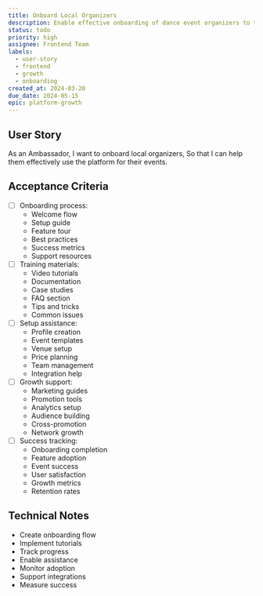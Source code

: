 ```yaml
---
title: Onboard Local Organizers
description: Enable effective onboarding of dance event organizers to the platform
status: todo
priority: high
assignee: Frontend Team
labels:
  - user-story
  - frontend
  - growth
  - onboarding
created_at: 2024-03-20
due_date: 2024-05-15
epic: platform-growth
---
```


## User Story

As an Ambassador,
I want to onboard local organizers,
So that I can help them effectively use the platform for their events.

## Acceptance Criteria

- [ ] Onboarding process:
  - Welcome flow
  - Setup guide
  - Feature tour
  - Best practices
  - Success metrics
  - Support resources
- [ ] Training materials:
  - Video tutorials
  - Documentation
  - Case studies
  - FAQ section
  - Tips and tricks
  - Common issues
- [ ] Setup assistance:
  - Profile creation
  - Event templates
  - Venue setup
  - Price planning
  - Team management
  - Integration help
- [ ] Growth support:
  - Marketing guides
  - Promotion tools
  - Analytics setup
  - Audience building
  - Cross-promotion
  - Network growth
- [ ] Success tracking:
  - Onboarding completion
  - Feature adoption
  - Event success
  - User satisfaction
  - Growth metrics
  - Retention rates

## Technical Notes

- Create onboarding flow
- Implement tutorials
- Track progress
- Enable assistance
- Monitor adoption
- Support integrations
- Measure success
